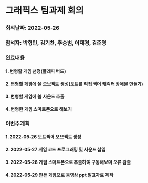 # 그래픽스 팀과제 회의

### 회의날짜: 2022-05-26

### 참석자: 박형민, 김기찬, 추승범, 이재경, 김준영

### 완료내용

#### 1. 변형할 게임 선정(플레피 버드)
#### 2. 변형할 게임에 쓸 오브젝트 생성(토트를 직접 찍어 캐릭터 장애물 만들기)
#### 3. 변형할 게임에 쓸 사운드 추출
#### 4. 변형한 게임 스마트폰으로 해보기

### 이번주계획

#### 1. 2022-05-26 도트찍어 오브젝트 생성
#### 2. 2022-05-27 게임 코드 프로그래밍 및 사운드 삽입
#### 3. 2022-05-28 게임 스마트폰으로 추출하여 구동해보며 오류 검출
#### 4. 2022-05-29 만든 게임으로 동영상 ppt 발표자료 제작

